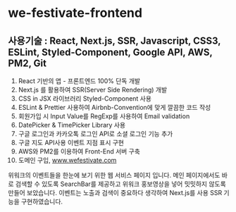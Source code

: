 # we-festivate-frontend

## 사용기술 : React, Next.js, SSR, Javascript, CSS3, ESLint, Styled-Component, Google API, AWS, PM2, Git

1. React 기반의 앱 - 프론트엔드 100% 단독 개발
2. Next.js 를 활용하여 SSR(Server Side Rendering) 개발
3. CSS in JSX 라이브러리 Styled-Component 사용
4. ESLint & Prettier 사용하여 Airbnb-Convention에 맞게 깔끔한 코드 작성
5. 회원가입 시 Input Value를 RegExp를 사용하여 Email validation
6. DatePicker & TimePicker Library 사용
7. 구글 로그인과 카카오톡 로그인 API로 소셜 로그인 기능 추가
8. 구글 지도 API사용 이벤트 지점 표시 구현
9. AWS와 PM2를 이용하여 Front-End 서버 구축
10. 도메인 구입, www.wefestivate.com

<p>위워크의 이벤트들을 한눈에 보기 위한 웹 서비스 페이지 입니다.
메인 페이지에서도 바로 검색할 수 있도록 SearchBar를 제공하고
위워크 홍보영상을 넣어 밋밋하지 않도록 만들어 보았습니다.
이벤트는 노출과 검색이 중요하다 생각하여 Next.js를 사용 SSR 기능을 구현하였습니다. </p>
